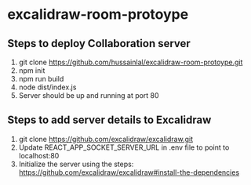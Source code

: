 # excalidraw-room-protoype
## Steps to deploy Collaboration server
1) git clone https://github.com/hussainlal/excalidraw-room-protoype.git
2) npm init
3) npm run build
4) node dist/index.js
5) Server should be up and running at port 80

## Steps to add server details to Excalidraw
1) git clone https://github.com/excalidraw/excalidraw.git
2) Update REACT_APP_SOCKET_SERVER_URL in .env file to point to localhost:80
3) Initialize the server using the steps: https://github.com/excalidraw/excalidraw#install-the-dependencies
